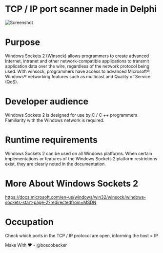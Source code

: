 # TCP / IP port scanner made in Delphi

![Screenshot](/images/printPortScanner.png)

# Purpose

Windows Sockets 2 (Winsock) allows programmers to create advanced Internet, intranet and other network-compatible applications to transmit application data over the wire, regardless of the network protocol being used. With winsock, programmers have access to advanced Microsoft® Windows® networking features such as multicast and Quality of Service (QoS).

# Developer audience

Windows Sockets 2 is designed for use by C / C ++ programmers. Familiarity with the Windows network is required.

# Runtime requirements

Windows Sockets 2 can be used on all Windows platforms. When certain implementations or features of the Windows Sockets 2 platform restrictions exist, they are clearly noted in the documentation.
 
# More About Windows Sockets 2
https://docs.microsoft.com/en-us/windows/win32/winsock/windows-sockets-start-page-2?redirectedfrom=MSDN

# Occupation
Check which ports in the TCP / IP protocol are open, informing the host = IP

Make With ❤ - @boscobecker
